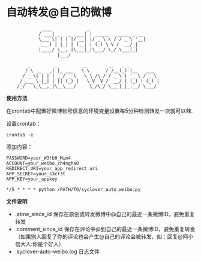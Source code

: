 自动转发@自己的微博
===================

                 ____             _                     
                / ___| _   _  ___| | _____   _____ _ __ 
                \___ \| | | |/ __| |/ _ \ \ / / _ \ '__|
                 ___) | |_| | (__| | (_) \ V /  __/ |   
                |____/ \__, |\___|_|\___/ \_/ \___|_|   
                       |___/                            

            _         _         __        __   _ _           
           / \  _   _| |_ ___   \ \      / /__(_) |__   ___  
          / _ \| | | | __/ _ \   \ \ /\ / / _ \ | '_ \ / _ \ 
         / ___ \ |_| | || (_) |   \ V  V /  __/ | |_) | (_) |
        /_/   \_\__,_|\__\___/     \_/\_/ \___|_|_.__/ \___/ 
                                                         



**使用方法**

在crontab中配置好微博帐号信息的环境变量设置每5分钟检测转发一次就可以辣.

设置crontab：

    crontab -e

添加内容：

    PASSWORD=your_W3!b0_Mim4
    ACCOUNT=your_weibo_zh4ngha0
    REDIRECT_URI=your_app_redirect_uri
    APP_SECRET=your_s3cr3t
    APP_KEY=your_appkey

    */5 * * * * python /PATH/TO/syclover_auto_weibo.py

**文件说明**

- .atme_since_id 保存在原创或转发微博中@自己的最近一条微博ID，避免重复转发
- .comment_since_id 保存在评论中@到自己的最近一条微博ID，避免重复转发（如果别人回复了你的评论也会产生@自己的评论会被转发，如：回复@阿小信大人:你是个好人）
- .syclover-auto-weibo.log 日志文件
